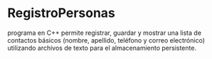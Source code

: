# RegistroPersonas
programa en C++ permite registrar, guardar y mostrar una lista de contactos básicos (nombre, apellido, teléfono y correo electrónico) utilizando archivos de texto para el almacenamiento persistente.
